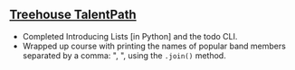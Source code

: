 ## [Treehouse TalentPath]()
* Completed Introducing Lists [in Python] and the todo CLI.
* Wrapped up course with printing the names of popular band members separated by a comma: ", ", using the `.join()` method.